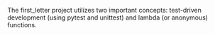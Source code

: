The first_letter project utilizes two important concepts: test-driven development (using pytest and unittest) and lambda (or anonymous) functions.
